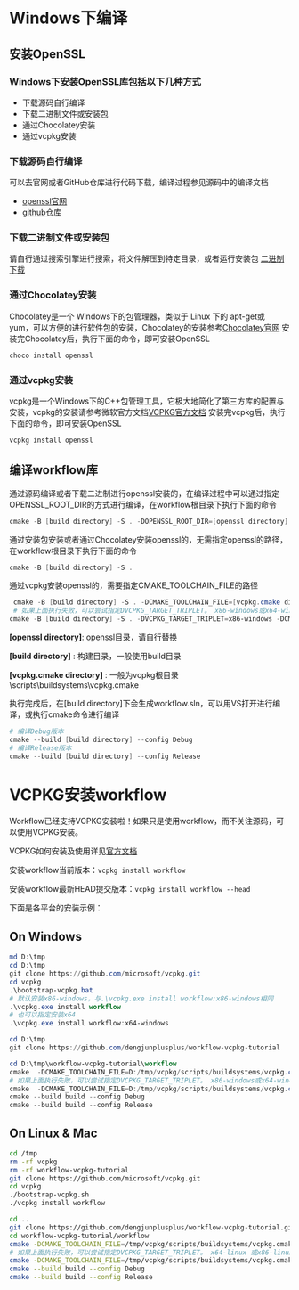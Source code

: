 ﻿# Windows下编译

## 安装OpenSSL

### Windows下安装OpenSSL库包括以下几种方式

* 下载源码自行编译
* 下载二进制文件或安装包
* 通过Chocolatey安装
* 通过vcpkg安装

### 下载源码自行编译

可以去官网或者GitHub仓库进行代码下载，编译过程参见源码中的编译文档

* [openssl官网](https://www.openssl.org/)
* [github仓库](https://github.com/openssl/openssl)

### 下载二进制文件或安装包

请自行通过搜索引擎进行搜索，将文件解压到特定目录，或者运行安装包
[二进制下载](https://wiki.openssl.org/index.php/Binaries)

### 通过Chocolatey安装

Chocolatey是一个 Windows下的包管理器，类似于 Linux 下的 apt-get或 yum，可以方便的进行软件包的安装，Chocolatey的安装参考[Chocolatey官网](https://www.chocolatey.org/)
安装完Chocolatey后，执行下面的命令，即可安装OpenSSL
```powershell
choco install openssl
```

### 通过vcpkg安装

vcpkg是一个Windows下的C++包管理工具，它极大地简化了第三方库的配置与安装，vcpkg的安装请参考微软官方文档[VCPKG官方文档](https://docs.microsoft.com/zh-cn/cpp/build/vcpkg?view=vs-2019)
安装完vcpkg后，执行下面的命令，即可安装OpenSSL
```powershell
vcpkg install openssl
```

## 编译workflow库

通过源码编译或者下载二进制进行openssl安装的，在编译过程中可以通过指定OPENSSL_ROOT_DIR的方式进行编译，在workflow根目录下执行下面的命令

```powershell
cmake -B [build directory] -S . -DOPENSSL_ROOT_DIR=[openssl directory]
```

通过安装包安装或者通过Chocolatey安装openssl的，无需指定openssl的路径，在workflow根目录下执行下面的命令

```powershell
cmake -B [build directory] -S .
```

通过vcpkg安装openssl的，需要指定CMAKE_TOOLCHAIN_FILE的路径

```powershell
 cmake -B [build directory] -S . -DCMAKE_TOOLCHAIN_FILE=[vcpkg.cmake directory]
 # 如果上面执行失败，可以尝试指定DVCPKG_TARGET_TRIPLET。 x86-windows或x64-windows
cmake -B [build directory] -S . -DVCPKG_TARGET_TRIPLET=x86-windows -DCMAKE_TOOLCHAIN_FILE=[vcpkg.cmake directory]
```

**[openssl directory]**: openssl目录，请自行替换

**[build directory]** : 构建目录，一般使用build目录

**[vcpkg.cmake directory]** : 一般为vcpkg根目录\scripts\buildsystems\vcpkg.cmake

执行完成后，在[build directory]下会生成workflow.sln，可以用VS打开进行编译，或执行cmake命令进行编译

```powershell
# 编译Debug版本
cmake --build [build directory] --config Debug
# 编译Release版本
cmake --build [build directory] --config Release
```

# VCPKG安装workflow

Workflow已经支持VCPKG安装啦！如果只是使用workflow，而不关注源码，可以使用VCPKG安装。

VCPKG如何安装及使用详见[官方文档](https://docs.microsoft.com/zh-cn/cpp/build/vcpkg?view=msvc-160)

安装workflow当前版本：`vcpkg install workflow`

安装workflow最新HEAD提交版本：`vcpkg install workflow --head`

下面是各平台的安装示例：

## On Windows

```powershell
md D:\tmp
cd D:\tmp
git clone https://github.com/microsoft/vcpkg.git
cd vcpkg
.\bootstrap-vcpkg.bat
# 默认安装x86-windows，与.\vcpkg.exe install workflow:x86-windows相同
.\vcpkg.exe install workflow
# 也可以指定安装x64
.\vcpkg.exe install workflow:x64-windows

cd D:\tmp
git clone https://github.com/dengjunplusplus/workflow-vcpkg-tutorial

cd D:\tmp\workflow-vcpkg-tutorial\workflow
cmake  -DCMAKE_TOOLCHAIN_FILE=D:/tmp/vcpkg/scripts/buildsystems/vcpkg.cmake -B build
# 如果上面执行失败，可以尝试指定DVCPKG_TARGET_TRIPLET。 x86-windows或x64-windows
cmake  -DCMAKE_TOOLCHAIN_FILE=D:/tmp/vcpkg/scripts/buildsystems/vcpkg.cmake -DVCPKG_TARGET_TRIPLET=x86-windows -B build
cmake --build build --config Debug
cmake --build build --config Release

```

## On Linux & Mac

```bash
cd /tmp
rm -rf vcpkg
rm -rf workflow-vcpkg-tutorial
git clone https://github.com/microsoft/vcpkg.git
cd vcpkg
./bootstrap-vcpkg.sh
./vcpkg install workflow

cd ..
git clone https://github.com/dengjunplusplus/workflow-vcpkg-tutorial.git
cd workflow-vcpkg-tutorial/workflow
cmake -DCMAKE_TOOLCHAIN_FILE=/tmp/vcpkg/scripts/buildsystems/vcpkg.cmake -B build
# 如果上面执行失败，可以尝试指定DVCPKG_TARGET_TRIPLET。 x64-linux 或x86-linux或x64-osx
cmake -DCMAKE_TOOLCHAIN_FILE=/tmp/vcpkg/scripts/buildsystems/vcpkg.cmake  -DVCPKG_TARGET_TRIPLET=x64-linux -B build
cmake --build build --config Debug
cmake --build build --config Release

```
